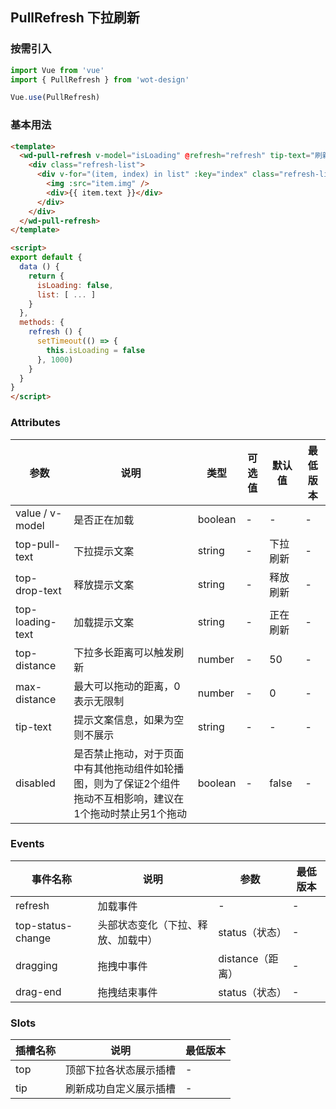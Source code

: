 ## PullRefresh 下拉刷新

### 按需引入

```javascript
import Vue from 'vue'
import { PullRefresh } from 'wot-design'

Vue.use(PullRefresh)
```

### 基本用法

```html
<template>
  <wd-pull-refresh v-model="isLoading" @refresh="refresh" tip-text="刷新成功">
    <div class="refresh-list">
      <div v-for="(item, index) in list" :key="index" class="refresh-list-item">
        <img :src="item.img" />
        <div>{{ item.text }}</div>
      </div>
    </div>
  </wd-pull-refresh>
</template>

<script>
export default {
  data () {
    return {
      isLoading: false,
      list: [ ... ]
    }
  },
  methods: {
    refresh () {
      setTimeout(() => {
        this.isLoading = false
      }, 1000)
    }
  }
}
</script>
```

### Attributes

| 参数 | 说明 | 类型 | 可选值 | 默认值 | 最低版本 |
|-----|------|-----|-------|-------|--------|
| value / v-model | 是否正在加载 | boolean | - | - | - |
| top-pull-text | 下拉提示文案 | string | - | 下拉刷新 | - |
| top-drop-text | 释放提示文案 | string | - | 释放刷新 | - |
| top-loading-text | 加载提示文案 | string | - | 正在刷新 | - |
| top-distance | 下拉多长距离可以触发刷新 | number | - | 50 | - |
| max-distance | 最大可以拖动的距离，0表示无限制 | number | - | 0 | - |
| tip-text | 提示文案信息，如果为空则不展示 | string | - | - | - |
| disabled | 是否禁止拖动，对于页面中有其他拖动组件如轮播图，则为了保证2个组件拖动不互相影响，建议在1个拖动时禁止另1个拖动 | boolean | - | false | - |

### Events

| 事件名称 | 说明 | 参数 | 最低版本 |
|--------|------|-----|---------|
| refresh | 加载事件 | - | - |
| top-status-change | 头部状态变化（下拉、释放、加载中） | status（状态） | - |
| dragging | 拖拽中事件 | distance（距离） | - |
| drag-end | 拖拽结束事件 | status（状态） | - |

### Slots

| 插槽名称 | 说明 | 最低版本 |
|--------|------| - |
| top | 顶部下拉各状态展示插槽 | - |
| tip | 刷新成功自定义展示插槽 | - |
